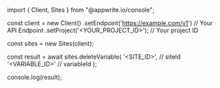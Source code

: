 import { Client, Sites } from "@appwrite.io/console";

const client = new Client()
    .setEndpoint('https://example.com/v1') // Your API Endpoint
    .setProject('<YOUR_PROJECT_ID>'); // Your project ID

const sites = new Sites(client);

const result = await sites.deleteVariable(
    '<SITE_ID>', // siteId
    '<VARIABLE_ID>' // variableId
);

console.log(result);
